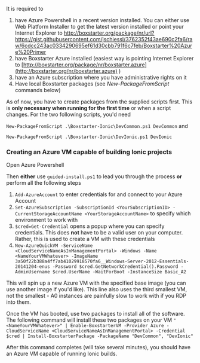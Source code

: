 It is required to

1. have Azure Powershell in a recent version installed. You can either use Web Platform Installer to get the latest version installed or point your Internet Explorer to http://boxstarter.org/package/nr/url?https://gist.githubusercontent.com/jschiessl/3762352f43ae690c2fa6/raw/6cdcc243ac0334290695ef61d30cbb791f6c7feb/Boxstarter%20Azure%20Primer
1. have Boxstarter Azure installed (easiest way is pointing Internet Explorer to [http://boxstarter.org/package/nr/boxstarter.azure](http://boxstarter.org/nr/boxstarter.azure) )
1. have an Azure subscription where you have administrative rights on it
1. Have local Boxstarter packages (see *New-PackageFromScript* commands below)

As of now, you have to create packages from the supplied scripts first. This is **only necessary when running for the first time** or when a script changes. For the two following scripts, you'd need

`New-PackageFromScript .\Boxstarter-Ionic\DevCommon.ps1 DevCommon` and

`New-PackageFromScript .\Boxstarter-Ionic\DevIonic.ps1 DevIonic`


### Creating an Azure VM capable of building Ionic projects
Open Azure Powershell

Then **either** use `guided-install.ps1` to lead you through the process **or** perform all the following steps

1. `Add-AzureAccount` to enter credentials for and connect to your Azure Account
1. `Set-AzureSubscription -SubscriptionId <YourSubscriptionID> -CurrentStorageAccountName <YourStorageAccountName>` to specify which environment to work with
1. `$cred=Get-Credential` opens a popup where you can specify credentials. This does **not** have to be a valid user on your computer. Rather, this is used to create a VM with these credentials
1. `New-AzureQuickVM -ServiceName <CloudServiceNameAsInManagementPortal> -Windows -Name <NameYourVMWhatever> -ImageName 3a50f22b388a4ff7ab41029918570fa6__Windows-Server-2012-Essentials-20141204-enus -Password $cred.GetNetworkCredential().Password -AdminUsername $cred.UserName -WaitForBoot -InstanceSize Basic_A2`

This will spin up a new Azure VM with the specified base image (you can use another image if you'd like). This line also uses the third smallest VM, not the smallest - A0 instances are painfully slow to work with if you RDP into them.

Once the VM has booted, use two packages to install all of the software. The following command will install these two packages on your VM
`"<NameYourVMWhatever>" | Enable-BoxstarterVM -Provider Azure -CloudServiceName <CloudServiceNameAsInManagementPortal> -Credential $cred | Install-BoxstarterPackage -PackageName "DevCommon", "DevIonic"`

After this command completes (will take several minutes), you should have an Azure VM capable of running Ionic builds.
